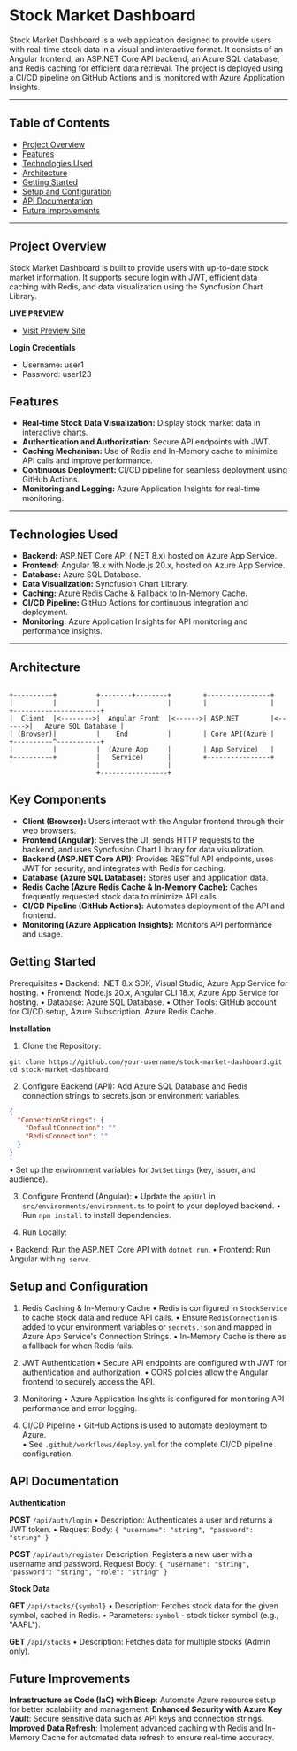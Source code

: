 # Stock Market Dashboard

Stock Market Dashboard is a web application designed to provide users with real-time stock data in a visual and interactive format. It consists of an Angular frontend, an ASP.NET Core API backend, an Azure SQL database, and Redis caching for efficient data retrieval. The project is deployed using a CI/CD pipeline on GitHub Actions and is monitored with Azure Application Insights.

---

## Table of Contents
- [Project Overview](#project-overview)
- [Features](#features)
- [Technologies Used](#technologies-used)
- [Architecture](#architecture)
- [Getting Started](#getting-started)
- [Setup and Configuration](#setup-and-configuration)
- [API Documentation](#api-documentation)
- [Future Improvements](#future-improvements)

---

## Project Overview
Stock Market Dashboard is built to provide users with up-to-date stock market information. It supports secure login with JWT, efficient data caching with Redis, and data visualization using the Syncfusion Chart Library.

**LIVE PREVIEW**

- [Visit Preview Site](https://stockmarketdashboard.azurewebsites.net)

**Login Credentials**
- Username: user1
- Password: user123

## Features
- **Real-time Stock Data Visualization:** Display stock market data in interactive charts.
- **Authentication and Authorization:** Secure API endpoints with JWT.
- **Caching Mechanism:** Use of Redis and In-Memory cache to minimize API calls and improve performance.
- **Continuous Deployment:** CI/CD pipeline for seamless deployment using GitHub Actions.
- **Monitoring and Logging:** Azure Application Insights for real-time monitoring.

---

## Technologies Used
- **Backend:** ASP.NET Core API (.NET 8.x) hosted on Azure App Service.
- **Frontend:** Angular 18.x with Node.js 20.x, hosted on Azure App Service.
- **Database:** Azure SQL Database.
- **Data Visualization:** Syncfusion Chart Library.
- **Caching:** Azure Redis Cache & Fallback to In-Memory Cache.
- **CI/CD Pipeline:** GitHub Actions for continuous integration and deployment.
- **Monitoring:** Azure Application Insights for API monitoring and performance insights.

---

## Architecture

```plaintext
                    
+----------+          +--------+--------+        +----------------+         
|          |          |                 |        |                |        +----------------------+
|  Client  |<-------->|  Angular Front  |<------>| ASP.NET        |<------>|   Azure SQL Database |
| (Browser)|          |    End          |        | Core API(Azure |        +----------^-----------+
|          |          |  (Azure App     |        | App Service)   |
+----------+          |   Service)      |        +----------------+
                      |                 |
                      +-----------------+
```
## Key Components
- **Client (Browser):** Users interact with the Angular frontend through their web browsers.
- **Frontend (Angular):** Serves the UI, sends HTTP requests to the backend, and uses Syncfusion Chart Library for data visualization.
- **Backend (ASP.NET Core API):** Provides RESTful API endpoints, uses JWT for security, and integrates with Redis for caching.
- **Database (Azure SQL Database):** Stores user and application data.
- **Redis Cache (Azure Redis Cache & In-Memory Cache):** Caches frequently requested stock data to minimize API calls.
- **CI/CD Pipeline (GitHub Actions):** Automates deployment of the API and frontend.
- **Monitoring (Azure Application Insights):** Monitors API performance and usage.


## Getting Started

Prerequisites
• Backend: .NET 8.x SDK, Visual Studio, Azure App Service for hosting.
• Frontend: Node.js 20.x, Angular CLI 18.x, Azure App Service for hosting.
• Database: Azure SQL Database.
• Other Tools: GitHub account for CI/CD setup, Azure Subscription, Azure Redis Cache.

**Installation**

1. Clone the Repository:
```
git clone https://github.com/your-username/stock-market-dashboard.git
cd stock-market-dashboard
```

2. Configure Backend (API):
Add Azure SQL Database and Redis connection strings to secrets.json or environment variables.


```json
{
  "ConnectionStrings": {
    "DefaultConnection": "",
    "RedisConnection": ""
  }
}
```
• Set up the environment variables for `JwtSettings` (key, issuer, and audience).


3. Configure Frontend (Angular):
• Update the `apiUrl` in `src/environments/environment.ts` to point to your deployed backend.
• Run `npm install` to install dependencies.


4. Run Locally:

• Backend: Run the ASP.NET Core API with `dotnet run`.
• Frontend: Run Angular with `ng serve`.


## Setup and Configuration

1. Redis Caching & In-Memory Cache
• Redis is configured in `StockService` to cache stock data and reduce API calls.
• Ensure `RedisConnection` is added to your environment variables or `secrets.json` and mapped in Azure App Service's Connection Strings.
• In-Memory Cache is there as a fallback for when Redis fails.

3. JWT Authentication
• Secure API endpoints are configured with JWT for authentication and authorization.
• CORS policies allow the Angular frontend to securely access the API.

4. Monitoring
• Azure Application Insights is configured for monitoring API performance and error logging.

5. CI/CD Pipeline
• GitHub Actions is used to automate deployment to Azure.\
• See `.github/workflows/deploy.yml` for the complete CI/CD pipeline configuration.


## API Documentation

**Authentication**

**POST** `/api/auth/login`
• Description: Authenticates a user and returns a JWT token.
• Request Body: `{ "username": "string", "password": "string" }`

**POST** `/api/auth/register`
Description: Registers a new user with a username and password.
Request Body: `{ "username": "string", "password": "string", "role": "string" }`

**Stock Data**

**GET** `/api/stocks/{symbol}`
• Description: Fetches stock data for the given symbol, cached in Redis.
• Parameters: `symbol` - stock ticker symbol (e.g., "AAPL").

**GET** `/api/stocks`
• Description: Fetches data for multiple stocks (Admin only).

## Future Improvements
**Infrastructure as Code (IaC) with Bicep**: Automate Azure resource setup for better scalability and management.
**Enhanced Security with Azure Key Vault**: Secure sensitive data such as API keys and connection strings.
**Improved Data Refresh**: Implement advanced caching with Redis and In-Memory Cache for automated data refresh to ensure real-time accuracy.







